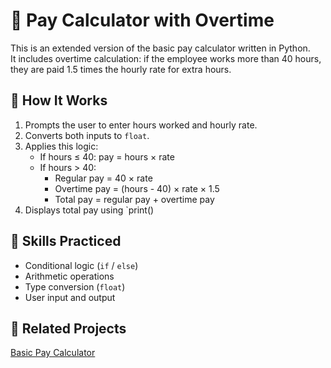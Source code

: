 # 💼 Pay Calculator with Overtime

This is an extended version of the basic pay calculator written in Python.  
It includes overtime calculation: if the employee works more than 40 hours, they are paid 1.5 times the hourly rate for extra hours.

## 📌 How It Works

1. Prompts the user to enter hours worked and hourly rate.
2. Converts both inputs to `float`.
3. Applies this logic:
   - If hours ≤ 40: pay = hours × rate
   - If hours > 40:  
     - Regular pay = 40 × rate  
     - Overtime pay = (hours - 40) × rate × 1.5  
     - Total pay = regular pay + overtime pay
4. Displays total pay using `print()
   
## 🧠 Skills Practiced

- Conditional logic (`if` / `else`)
- Arithmetic operations
- Type conversion (`float`)
- User input and output

## 🔗 Related Projects
[Basic Pay Calculator](https://github.com/AaishahMunir/pay-calculator-basic)
